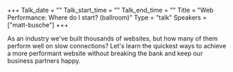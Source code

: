 +++
Talk_date = ""
Talk_start_time = ""
Talk_end_time = ""
Title = "Web Performance: Where do I start? (ballroom)"
Type = "talk"
Speakers = ["matt-busche"]
+++

As an industry we've built thousands of websites, but how many of them perform well on slow connections? Let's learn the quickest ways to achieve a more performant website without breaking the bank and keep our business partners happy.
